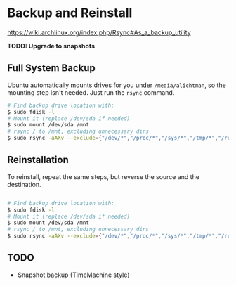 # Backup and Reinstall

https://wiki.archlinux.org/index.php/Rsync#As_a_backup_utility


**TODO: Upgrade to snapshots**

## Full System Backup

Ubuntu automatically mounts drives for you under `/media/alichtman`, so the mounting step isn't needed. Just run the `rsync` command.

```bash
# Find backup drive location with:
$ sudo fdisk -l
# Mount it (replace /dev/sda if needed)
$ sudo mount /dev/sda /mnt
# rsync / to /mnt, excluding unnecessary dirs
$ sudo rsync -aAXv --exclude={"/dev/*","/proc/*","/sys/*","/tmp/*","/run/*","/mnt/*","/media/*","/lost+found"} / /media/alichtman/Backup
```

## Reinstallation

To reinstall, repeat the same steps, but reverse the source and the destination.

```bash

# Find backup drive location with:
$ sudo fdisk -l
# Mount it (replace /dev/sda if needed)
$ sudo mount /dev/sda /mnt
# rsync / to /mnt, excluding unnecessary dirs
$ sudo rsync -aAXv --exclude={"/dev/*","/proc/*","/sys/*","/tmp/*","/run/*","/mnt/*","/media/*","/lost+found"} /mnt /
```

## TODO

- Snapshot backup (TimeMachine style)
